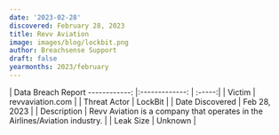 ```yaml
---
date: '2023-02-28'
discovered: February 28, 2023
title: Revv Aviation
image: images/blog/lockbit.png
author: Breachsense Support
draft: false
yearmonths: 2023/february
---
```



| Data Breach Report
------------:     |:-------------:    | :-----:|
| Victim      | revvaviation.com      | 
| Threat Actor      | LockBit      | 
| Date Discovered      | Feb 28, 2023      | 
| Description      | Revv Aviation is a company that operates in the Airlines/Aviation industry.      | 
| Leak Size      | Unknown      | 

